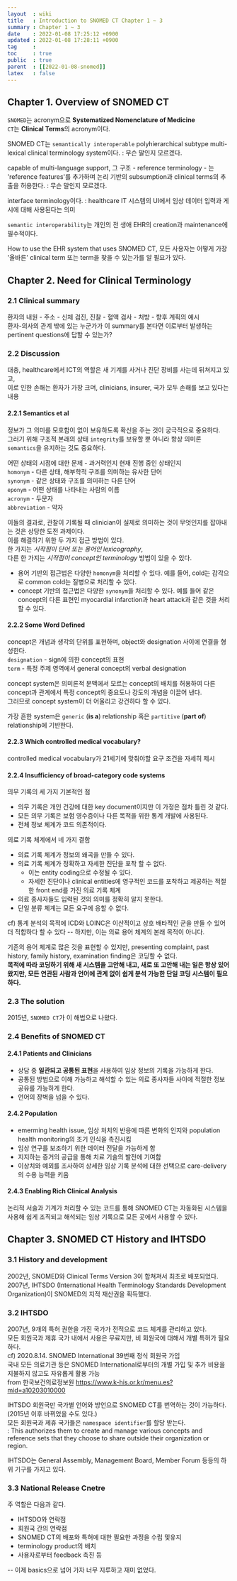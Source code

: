 ```yaml
---
layout  : wiki
title   : Introduction to SNOMED CT Chapter 1 ~ 3 
summary : Chapter 1 ~ 3
date    : 2022-01-08 17:25:12 +0900
updated : 2022-01-08 17:28:11 +0900
tag     : 
toc     : true
public  : true
parent  : [[2022-01-08-snomed]]
latex   : false
---
```


## Chapter 1. Overview of SNOMED CT

`SNOMED`는 acronym으로 **Systematized Nomenclature of Medicine**  
`CT`는 **Clinical Terms**의 acronym이다.

SNOMED CT는 `semantically interoperable` polyhierarchical subtype multi-lexical clinical terminology system이다. : 무슨 말인지 모르겠다.  

capable of multi-language support, 그 구조 - reference terminology - 는 'reference features'를 추가하며 논리 기반의 subsumption과 clinical terms의 추출을 허용한다. : 무슨 말인지 모르겠다.  

interface terminology이다. : healthcare IT 시스템의 UI에서 임상 데이터 입력과 게시에 대해 사용된다는 의미  

`semantic interoperability`는 개인의 전 생애 EHR의 creation과 maintenance에 필수적이다.  

How to use the EHR system that uses SNOMED CT, 모든 사용자는 어떻게 가장 '올바른' clinical term 또는 term을 찾을 수 있는가를 알 필요가 있다.  

## Chapter 2. Need for Clinical Terminology

### 2.1 Clinical summary

환자의 내원 - 주소 - 신체 검진, 진찰 - 혈액 검사 - 처방 - 향후 계획의 예시  
환자-의사의 관계 밖에 있는 누군가가 이 summary를 본다면 이로부터 발생하는 pertinent questions에 답할 수 있는가?  

### 2.2 Discussion

대충, healthcare에서 ICT의 역할은 새 기계를 사거나 진단 장비를 사는데 뒤쳐지고 있고,  
이로 인한 손해는 환자가 가장 크며, clinicians, insurer, 국가 모두 손해를 보고 있다는 내용

#### 2.2.1 Semantics et al

정보가 그 의미를 모호함이 없이 보유하도록 확신을 주는 것이 궁극적으로 중요하다.  
그러기 위해 구조적 본래의 상태 `integrity`를 보유할 뿐 아니라 항상 의미론 `semantics`을 유지하는 것도 중요하다.  

어떤 상태의 시점에 대한 문제 - 과거력인지 현재 진행 중인 상태인지  
`homonym` - 다른 상태, 해부학적 구조를 의미하는 유사한 단어  
`synonym` - 같은 상태와 구조를 의미하는 다른 단어  
`eponym` - 어떤 상태를 나타내는 사람의 이름  
`acronym` - 두문자  
`abbreviation` - 약자  

이들의 결과로, 관찰이 기록될 때 clinician이 실제로 의미하는 것이 무엇인지를 잡아내는 것은 상당한 도전 과제이다.  
이를 해결하기 위한 두 가지 접근 방법이 있다.  
한 가지는 _시작점이 단어 또는 용어인 lexicography_,  
다른 한 가지는 _시작점이 concept인 terminology_ 방법이 있을 수 있다.  

* 용어 기반의 접근법은 다양한 `homonym`을 처리할 수 있다. 예를 들어, cold는 감각으로 common cold는 질병으로 처리할 수 있다.  
* concept 기반의 접근법은 다양한 `synonym`을 처리할 수 있다. 예를 들어 같은 concept의 다른 표현인 myocardial infarction과 heart attack과 같은 것을 처리할 수 있다.  

#### 2.2.2 Some Word Defined

concept은 개념과 생각의 단위를 표현하며, object와 designation 사이에 연결을 형성한다.  
`designation` - sign에 의한 concept의 표현  
`term` - 특정 주제 영역에서 general concept의 verbal designation  

concept system은 의미론적 문맥에서 모르는 concept의 배치를 허용하여 다른 concept과 관계에서 특정 concept의 중요도나 강도의 개념을 이끌어 낸다.  
그러므로 concept system이 더 어울리고 강건하다 할 수 있다.  

가장 흔한 system은 `generic` (**is a**) relationship 혹은 `partitive` (**part of**) relationship에 기반한다.  

#### 2.2.3 Which controlled medical vocabulary?

controlled medical vocabulary가 21세기에 맞춰야할 요구 조건을 자세히 제시

#### 2.2.4 Insufficiency of broad-category code systems

의무 기록의 세 가지 기본적인 점

* 의무 기록은 개인 건강에 대한 key document이지만 이 가정은 점차 틀린 것 같다.
* 모든 의무 기록은 보험 영수증이나 다른 목적을 위한 통계 개발에 사용된다.
* 전체 정보 체계가 코드 의존적이다.

의료 기록 체계에서 네 가지 결함

* 의료 기록 체계가 정보의 왜곡을 만들 수 있다.
* 의료 기록 체계가 정확하고 자세한 진단을 포착 할 수 없다.
  * 이는 entity coding으로 수정될 수 있다.
  * 자세한 진단이나 clinical entities에 영구적인 코드를 포착하고 제공하는 적절한 front end를 가진 의료 기록 체계
* 의료 종사자들도 입력된 것의 의미를 정확히 알지 못한다.
* 단일 분류 체계는 모든 요구에 응할 수 없다.

cf) 통계 분석의 목적에 ICD와 LOINC은 이산적이고 상호 배타적인 군을 만들 수 있어 더 적합하다 할 수 있다 -- 하지만, 이는 의료 용어 체계의 본래 목적이 아니다.

기존의 용어 체계로 많은 것을 표현할 수 있지만, presenting complaint, past history, family history, examination finding은 코딩할 수 없다.  
**목적에 따라 코딩하기 위해 새 시스템을 고안해 내고, 새로 또 고안해 내는 일은 항상 있어 왔지만, 모든 연관된 사람과 언어에 관계 없이 쉽게 분석 가능한 단일 코딩 시스템이 필요하다.**

### 2.3 The solution

2015년, `SNOMED CT`가 이 해법으로 나왔다.

### 2.4 Benefits of SNOMED CT

#### 2.4.1 Patients and Clinicians

* 상담 중 **일관되고 공통된 표현**을 사용하여 임상 정보의 기록을 가능하게 한다.
* 공통된 방법으로 이해 가능하고 해석할 수 있는 의료 종사자들 사이에 적절한 정보 공유를 가능하게 한다.
* 언어의 장벽을 넘을 수 있다.

#### 2.4.2 Population

* emerming health issue, 임상 처치의 반응에 따른 변화의 인지와 population health monitoring의 조기 인식을 촉진시킴
* 임상 연구를 보조하기 위한 데이터 전달을 가능하게 함
* 지지하는 증거의 공급을 통해 치료 기술의 발전에 기여함
* 이상치와 예외를 조사하여 상세한 임상 기록 분석에 대한 선택으로 care-delivery의 수용 능력을 키움

#### 2.4.3 Enabling Rich Clinical Analysis

논리적 서술과 기계가 처리할 수 있는 코드를 통해 SNOMED CT는 자동화된 시스템을 사용해 쉽게 조직되고 해석되는 임상 기록으로 모든 곳에서 사용할 수 있다.

## Chapter 3. SNOMED CT History and IHTSDO

### 3.1 History and development

2002년, SNOMED와 Clinical Terms Version 3이 합쳐져서 최초로 배포되었다.
2007년, IHTSDO (International Health Terminology Standards Development Organization)이 SNOMED의 지적 재산권을 획득했다.

### 3.2 IHTSDO

2007년, 9개의 특허 권한을 가진 국가가 전적으로 코드 체계를 관리하고 있다.  
모든 회원국과 제휴 국가 내에서 사용은 무료지만, 비 회원국에 대해서 개별 특허가 필요하다.  
cf) 2020.8.14. SNOMED International 39번째 정식 회원국 가입  
국내 모든 의료기관 등은 SNOMED International로부터의 개별 가입 및 추가 비용을 지불하지 않고도 자유롭게 활용 가능  
from 한국보건의료정보원 <https://www.k-his.or.kr/menu.es?mid=a10203010000>  

IHTSDO 회원국만 국가별 언어와 방언으로 SNOMED CT를 번역하는 것이 가능하다. (2015년 이후 바뀌었을 수도 있다.)  
모든 회원국과 제휴 국가들은 `namespace identifier`를 할당 받는다.  
: This authorizes them to create and manage various concepts and reference sets that they choose to share outside their organization or region.  

IHTSDO는 General Assembly, Management Board, Member Forum 등등의 하위 기구를 가지고 있다.

### 3.3 National Release Cnetre

주 역할은 다음과 같다.

* IHTSDO와 연락점
* 회원국 간의 연락점
* SNOMED CT의 배포와 특허에 대한 필요한 과정을 수립 및유지
* terminology product의 배치
* 사용자로부터 feedback 촉진 등  

-- 이제 basics으로 넘어 가자 너무 지루하고 재미 없었다.  

